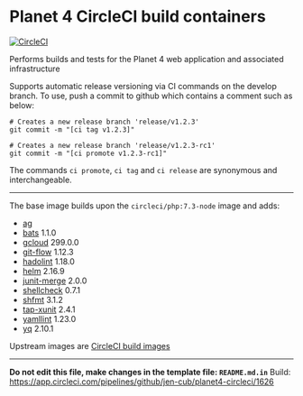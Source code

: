 
# Planet 4 CircleCI build containers

[![CircleCI](https://app.circleci.com/pipelines/github/jen-cub/planet4-circleci/tree/develop.svg?style=shield)](https://app.circleci.com/pipelines/github/jen-cub/planet4-circleci)

Performs builds and tests for the Planet 4 web application and associated infrastructure

Supports automatic release versioning via CI commands on the develop branch.
To use, push a commit to github which contains a comment such as below:

```
# Creates a new release branch 'release/v1.2.3'
git commit -m "[ci tag v1.2.3]"

# Creates a new release branch 'release/v1.2.3-rc1'
git commit -m "[ci promote v1.2.3-rc1]"
```

The commands `ci promote`, `ci tag` and `ci release` are synonymous and interchangeable.

---

The base image builds upon the `circleci/php:7.3-node` image and adds:
-   [ag](https://github.com/ggreer/the_silver_searcher)
-   [bats](https://www.npmjs.com/package/bats) 1.1.0
-   [gcloud](https://cloud.google.com/sdk/docs/#install_the_latest_cloud_tools_version_cloudsdk_current_version) 299.0.0
-   [git-flow](https://github.com/petervanderdoes/gitflow-avh) 1.12.3
-   [hadolint](https://github.com/hadolint/hadolint) 1.18.0
-   [helm](https://github.com/kubernetes/helm) 2.16.9
-   [junit-merge](https://www.npmjs.com/package/junit-merge) 2.0.0
-   [shellcheck](https://github.com/koalaman/shellcheck) 0.7.1
-   [shfmt](https://github.com/mvdan/sh) 3.1.2
-   [tap-xunit](https://github.com/aghassemi/tap-xunit) 2.4.1
-   [yamllint](https://pypi.org/project/yamllint) 1.23.0
-   [yq](https://pypi.org/project/yq) 2.10.1

Upstream images are [CircleCI build images](https://github.com/circleci/circleci-images/)

---

__Do not edit this file, make changes in the template file: `README.md.in`__
Build: https://app.circleci.com/pipelines/github/jen-cub/planet4-circleci/1626

